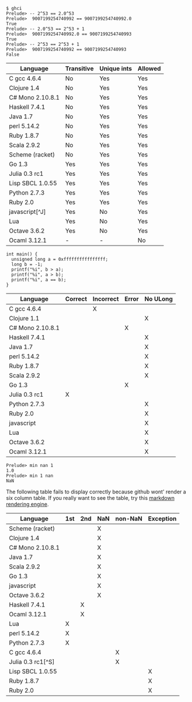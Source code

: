 ~~~
$ ghci
Prelude> -- 2^53 == 2.0^53
Prelude>  9007199254740992 == 9007199254740992.0 
True
Prelude> -- 2.0^53 == 2^53 + 1
Prelude>  9007199254740992.0 == 9007199254740993
True
Prelude> -- 2^53 == 2^53 + 1
Prelude>  9007199254740992 == 9007199254740993
False
~~~
| Language | Transitive | Unique ints | Allowed |
| --- | --- | --- | --- |
| C gcc 4.6.4 | No | Yes | Yes |
| Clojure 1.4 | No | Yes | Yes |
| C# Mono 2.10.8.1 | No | Yes | Yes |
| Haskell 7.4.1 | No | Yes | Yes |
| Java 1.7 | No | Yes | Yes |
| perl 5.14.2 | No | Yes | Yes |
| Ruby 1.8.7 | No | Yes | Yes |
| Scala 2.9.2 | No | Yes | Yes |
| Scheme (racket) | No | Yes | Yes |
| Go 1.3 | Yes | Yes | Yes |
| Julia 0.3 rc1 | Yes | Yes | Yes |
| Lisp SBCL 1.0.55 | Yes | Yes | Yes |
| Python 2.7.3 | Yes | Yes | Yes |
| Ruby 2.0 | Yes | Yes | Yes |
| javascript[^J] | Yes | No | Yes |
| Lua | Yes | No | Yes |
| Octave 3.6.2 | Yes | No | Yes |
| Ocaml 3.12.1 | - | - | No |
~~~
int main() {
  unsigned long a = 0xffffffffffffffff;
  long b = -1;
  printf("%i", b > a);
  printf("%i", a > b);
  printf("%i", a == b);
}
~~~
| Language | Correct | Incorrect | Error | No ULong |
| --- | --- | --- | --- | --- |
| C gcc 4.6.4 |  | X | |
| Clojure 1.1 | | | | X |
| C# Mono 2.10.8.1 |  | | X | |
| Haskell 7.4.1 | | | | X |
| Java 1.7 | | | | X |
| perl 5.14.2 | | | | X |
| Ruby 1.8.7 | | | | X |
| Scala 2.9.2 | | | | X |
| Go 1.3 | | | X | |
| Julia 0.3 rc1 | X | | | |
| Python 2.7.3 | | | | X |
| Ruby 2.0 | | | | X |
| javascript | | | | X |
| Lua | | | | X |
| Octave 3.6.2 | | | | X |
| Ocaml 3.12.1 | | | | X |
~~~
Prelude> min nan 1
1.0
Prelude> min 1 nan
NaN
~~~
The following table fails to display correctly because github wont' render a six column table. If you really want to see the table, try this [markdown rendering engine](http://markdown-here.com/livedemo.html).

| Language | 1st | 2nd | NaN | non-NaN | Exception |
| --- | --- | --- | --- | --- | --- |
| Scheme (racket) | | | X | | |
| Clojure 1.4 | | | X | | |
| C# Mono 2.10.8.1 | | | X | | |
| Java 1.7 | | | X | | |
| Scala 2.9.2 | | | X | | |
| Go 1.3 | | | X | | |
| javascript | | | X | | |
| Octave 3.6.2 | | | X | | |
| Haskell 7.4.1 | | X | | | |
| Ocaml 3.12.1 | | X | | | |
| Lua | X | | | | |
| perl 5.14.2 | X | | | | |
| Python 2.7.3 | X | | | | |
| C gcc 4.6.4 | | | | X | |
| Julia 0.3 rc1[^S] | | | | X | |
| Lisp SBCL 1.0.55 | | | | | X |
| Ruby 1.8.7 | | | | | X |
| Ruby 2.0 | | | | | X |

